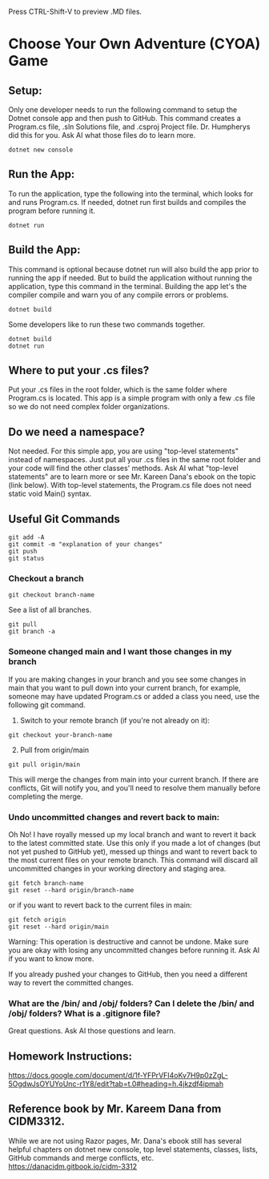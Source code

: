 Press CTRL-Shift-V to preview .MD files. 
# Choose Your Own Adventure (CYOA) Game

## Setup: 
Only one developer needs to run the following command to setup the Dotnet console app and then push to GitHub. This command creates a Program.cs file, .sln Solutions file, and .csproj Project file. Dr. Humpherys did this for you. Ask AI what those files do to learn more. 
```
dotnet new console
```

## Run the App: 
To run the application, type the following into the terminal, which looks for and runs Program.cs. If needed, dotnet run first builds and compiles the program before running it. 
```
dotnet run
```

## Build the App: 
This command is optional because dotnet run will also build the app prior to running the app if needed. But to build the application without running the application, type this command in the terminal. Building the app let's the compiler compile and warn you of any compile errors or problems.
```
dotnet build
```

Some developers like to run these two commands together. 
```
dotnet build
dotnet run
```

## Where to put your .cs files? 
Put your .cs files in the root folder, which is the same folder where Program.cs is located. This app is a simple program with only a few .cs file so we do not need complex folder organizations. 

## Do we need a namespace? 
Not needed. For this simple app, you are using "top-level statements" instead of namespaces. Just put all your .cs files in the same root folder and your code will find the other classes' methods. Ask AI what "top-level statements" are to learn more or see Mr. Kareen Dana's ebook on the topic (link below). With top-level statements, the Program.cs file does not need static void Main() syntax. 

## Useful Git Commands
```
git add -A  
git commit -m "explanation of your changes" 
git push
git status   
```

### Checkout a branch
```
git checkout branch-name
```

See a list of all branches. 
```
git pull
git branch -a
```

### Someone changed main and I want those changes in my branch
If you are making changes in your branch and you see some changes in main that you want to pull down into your current branch, for example, someone may have updated Program.cs or added a class you need, use the following git command. 

1. Switch to your remote branch (if you're not already on it):
```
git checkout your-branch-name
```
2. Pull from origin/main
```
git pull origin/main
```
This will merge the changes from main into your current branch. If there are conflicts, Git will notify you, and you'll need to resolve them manually before completing the merge.

### Undo uncommitted changes and revert back to main: 
Oh No! I have royally messed up my local branch and want to revert it back to the latest committed state. Use this only if you made a lot of changes (but not yet pushed to GitHub yet), messed up things and want to revert back to the most current files on your remote branch. This command will discard all uncommitted changes in your working directory and staging area.
```
git fetch branch-name
git reset --hard origin/branch-name
```
or if you want to revert back to the current files in main: 
```
git fetch origin
git reset --hard origin/main
```
Warning: This operation is destructive and cannot be undone. Make sure you are okay with losing any uncommitted changes before running it. Ask AI if you want to know more. 

If you already pushed your changes to GitHub, then you need a different way to revert the committed changes. 


### What are the /bin/ and /obj/ folders? Can I delete the /bin/ and /obj/ folders? What is a .gitignore file? 
Great questions. Ask AI those questions and learn. 

## Homework Instructions: 
https://docs.google.com/document/d/1f-YFPrVFI4oKv7H9p0zZgL-5OgdwJsOYUYoUnc-r1Y8/edit?tab=t.0#heading=h.4jkzdf4ipmah  

## Reference book by Mr. Kareem Dana from CIDM3312. 
While we are not using Razor pages, Mr. Dana's ebook still has several helpful chapters on dotnet new console, top level statements, classes, lists, GitHub commands and merge conflicts, etc. 
https://danacidm.gitbook.io/cidm-3312  

